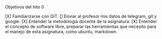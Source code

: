 Objetivos del hito 0

[X] Familiarizarse con GIT.
[] Enviar al profesor mis datos de telegram, git y google.
[X] Entender la metodologia docente de la asignatura.
[X] Entender el concepto de software libre, preparar las herramientas que necesito para el manejo de esta asignatura, como ubuntu, markdown.
